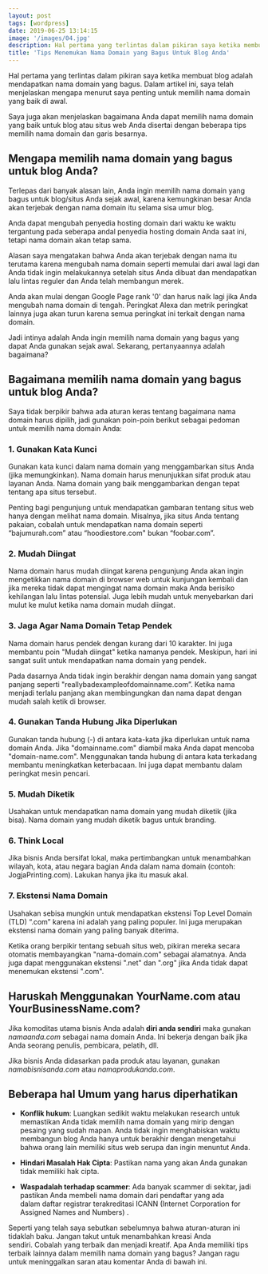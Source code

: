 ```yaml
---
layout: post
tags: [wordpress]
date: 2019-06-25 13:14:15
image: '/images/04.jpg'
description: Hal pertama yang terlintas dalam pikiran saya ketika membuat blog adalah mendapatkan nama domain yang bagus...
title: 'Tips Menemukan Nama Domain yang Bagus Untuk Blog Anda'
---
```


Hal pertama yang terlintas dalam pikiran saya ketika membuat blog adalah mendapatkan nama domain yang bagus. Dalam artikel ini, saya telah menjelaskan mengapa menurut saya penting untuk memilih nama domain yang baik di awal.

Saya juga akan menjelaskan bagaimana Anda dapat memilih nama domain yang baik untuk blog atau situs web Anda disertai dengan beberapa tips memilih nama domain dan garis besarnya.

## Mengapa memilih nama domain yang bagus untuk blog Anda?

Terlepas dari banyak alasan lain, Anda ingin memilih nama domain yang bagus untuk blog/situs Anda sejak awal, karena kemungkinan besar Anda akan terjebak dengan nama domain itu selama sisa umur blog.

Anda dapat mengubah penyedia hosting domain dari waktu ke waktu tergantung pada seberapa andal penyedia hosting domain Anda saat ini, tetapi nama domain akan tetap sama.

Alasan saya mengatakan bahwa Anda akan terjebak dengan nama itu terutama karena mengubah nama domain seperti memulai dari awal lagi dan Anda tidak ingin melakukannya setelah situs Anda dibuat dan mendapatkan lalu lintas reguler dan Anda telah membangun merek.

Anda akan mulai dengan Google Page rank '0' dan harus naik lagi jika Anda mengubah nama domain di tengah. Peringkat Alexa dan metrik peringkat lainnya juga akan turun karena semua peringkat ini terkait dengan nama domain.

Jadi intinya adalah Anda ingin memilih nama domain yang bagus yang dapat Anda gunakan sejak awal. Sekarang, pertanyaannya adalah bagaimana?

## Bagaimana memilih nama domain yang bagus untuk blog Anda?

Saya tidak berpikir bahwa ada aturan keras tentang bagaimana nama domain harus dipilih, jadi gunakan poin-poin berikut sebagai pedoman untuk memilih nama domain Anda:

### 1. Gunakan Kata Kunci

Gunakan kata kunci dalam nama domain yang menggambarkan situs Anda (jika memungkinkan). Nama domain harus menunjukkan sifat produk atau layanan Anda. Nama domain yang baik menggambarkan dengan tepat tentang apa situs tersebut.

Penting bagi pengunjung untuk mendapatkan gambaran tentang situs web hanya dengan melihat nama domain. Misalnya, jika situs Anda tentang pakaian, cobalah untuk mendapatkan nama domain seperti “bajumurah.com” atau “hoodiestore.com" bukan “foobar.com”.

### 2. Mudah Diingat

Nama domain harus mudah diingat karena pengunjung Anda akan ingin mengetikkan nama domain di browser web untuk kunjungan kembali dan jika mereka tidak dapat mengingat nama domain maka Anda berisiko kehilangan lalu lintas potensial. Juga lebih mudah untuk menyebarkan dari mulut ke mulut ketika nama domain mudah diingat.

### 3. Jaga Agar Nama Domain Tetap Pendek

Nama domain harus pendek dengan kurang dari 10 karakter. Ini juga membantu poin "Mudah diingat" ketika namanya pendek. Meskipun, hari ini sangat sulit untuk mendapatkan nama domain yang pendek.

Pada dasarnya Anda tidak ingin berakhir dengan nama domain yang sangat panjang seperti "reallybadexampleofdomainname.com”. Ketika nama menjadi terlalu panjang akan membingungkan dan nama dapat dengan mudah salah ketik di browser.

### 4. Gunakan Tanda Hubung Jika Diperlukan

Gunakan tanda hubung (-) di antara kata-kata jika diperlukan untuk nama domain Anda. Jika "domainname.com" diambil maka Anda dapat mencoba "domain-name.com". Menggunakan tanda hubung di antara kata terkadang membantu meningkatkan keterbacaan. Ini juga dapat membantu dalam peringkat mesin pencari.

### 5. Mudah Diketik

Usahakan untuk mendapatkan nama domain yang mudah diketik (jika bisa). Nama domain yang mudah diketik bagus untuk branding.

### 6. Think Local

Jika bisnis Anda bersifat lokal, maka pertimbangkan untuk menambahkan wilayah, kota, atau negara bagian Anda dalam nama domain (contoh: JogjaPrinting.com). Lakukan hanya jika itu masuk akal.

### 7. Ekstensi Nama Domain

Usahakan sebisa mungkin untuk mendapatkan ekstensi Top Level Domain (TLD) “.com” karena ini adalah yang paling populer. Ini juga merupakan ekstensi nama domain yang paling banyak diterima.

Ketika orang berpikir tentang sebuah situs web, pikiran mereka secara otomatis membayangkan "nama-domain.com" sebagai alamatnya. Anda juga dapat menggunakan ekstensi ".net" dan ".org" jika Anda tidak dapat menemukan ekstensi ".com".

## Haruskah Menggunakan YourName.com atau YourBusinessName.com?

Jika komoditas utama bisnis Anda adalah **diri anda sendiri** maka gunakan _namaanda.com_ sebagai nama domain Anda. Ini bekerja dengan baik jika Anda seorang penulis, pembicara, pelatih, dll.

Jika bisnis Anda didasarkan pada produk atau layanan, gunakan _namabisnisanda.com_ atau _namaprodukanda.com_.

## Beberapa hal Umum yang harus diperhatikan

- **Konflik hukum**: Luangkan sedikit waktu melakukan research untuk memastikan Anda tidak memilih nama domain yang mirip dengan pesaing yang sudah mapan. Anda tidak ingin menghabiskan waktu membangun blog Anda hanya untuk berakhir dengan mengetahui bahwa orang lain memiliki situs web serupa dan ingin menuntut Anda.

- **Hindari Masalah Hak Cipta**: Pastikan nama yang akan Anda gunakan tidak memiliki hak cipta.

- **Waspadalah terhadap scammer**: Ada banyak scammer di sekitar, jadi pastikan Anda membeli nama domain dari pendaftar yang ada dalam daftar registrar terakreditasi ICANN (Internet Corporation for Assigned Names and Numbers) .

Seperti yang telah saya sebutkan sebelumnya bahwa aturan-aturan ini tidaklah baku. Jangan takut untuk menambahkan kreasi Anda sendiri. Cobalah yang terbaik dan menjadi kreatif. Apa Anda memiliki tips terbaik lainnya dalam memilih nama domain yang bagus? Jangan ragu untuk meninggalkan saran atau komentar Anda di bawah ini.
